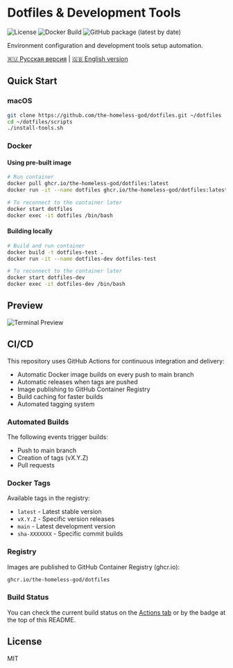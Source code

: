 # Dotfiles & Development Tools

![License](https://img.shields.io/badge/license-MIT-blue.svg)
![Docker Build](https://github.com/the-homeless-god/dotfiles/actions/workflows/docker-publish.yml/badge.svg)
![GitHub package (latest by date)](https://github.com/the-homeless-god/dotfiles/pkgs/container/dotfiles)

Environment configuration and development tools setup automation.

[🇷🇺 Русская версия](docs/ru.md) | [🇬🇧 English version](docs/en.md)

## Quick Start

### macOS

```bash
git clone https://github.com/the-homeless-god/dotfiles.git ~/dotfiles
cd ~/dotfiles/scripts
./install-tools.sh
```

### Docker

#### Using pre-built image
```bash
# Run container
docker pull ghcr.io/the-homeless-god/dotfiles:latest
docker run -it --name dotfiles ghcr.io/the-homeless-god/dotfiles:latest

# To reconnect to the container later
docker start dotfiles
docker exec -it dotfiles /bin/bash
```

#### Building locally
```bash
# Build and run container
docker build -t dotfiles-test .
docker run -it --name dotfiles-dev dotfiles-test

# To reconnect to the container later
docker start dotfiles-dev
docker exec -it dotfiles-dev /bin/bash
```

## Preview

![Terminal Preview](configs/wallpaper.jpeg)

## CI/CD

This repository uses GitHub Actions for continuous integration and delivery:

- Automatic Docker image builds on every push to main branch
- Automatic releases when tags are pushed
- Image publishing to GitHub Container Registry
- Build caching for faster builds
- Automated tagging system

### Automated Builds

The following events trigger builds:
- Push to main branch
- Creation of tags (vX.Y.Z)
- Pull requests

### Docker Tags

Available tags in the registry:
- `latest` - Latest stable version
- `vX.Y.Z` - Specific version releases
- `main` - Latest development version
- `sha-XXXXXXX` - Specific commit builds

### Registry

Images are published to GitHub Container Registry (ghcr.io):
```bash
ghcr.io/the-homeless-god/dotfiles
```

### Build Status

You can check the current build status on the [Actions tab](https://github.com/the-homeless-god/dotfiles/actions) or by the badge at the top of this README.

## License

MIT
